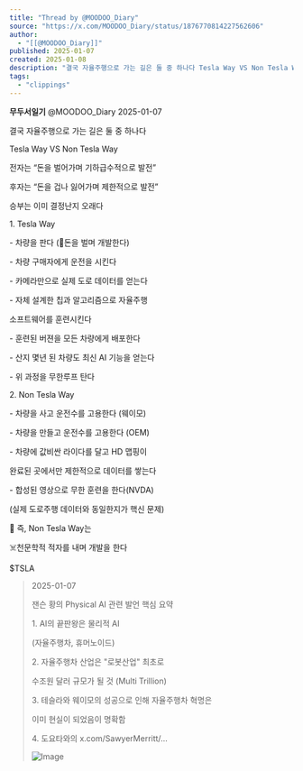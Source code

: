 ```yaml
---
title: "Thread by @MOODOO_Diary"
source: "https://x.com/MOODOO_Diary/status/1876770814227562606"
author:
  - "[[@MOODOO_Diary]]"
published: 2025-01-07
created: 2025-01-08
description: "결국 자율주행으로 가는 길은 둘 중 하나다 Tesla Way VS Non Tesla Way 전자는 “돈을 벌어가며 기하급수적으로 발전” 후자는 “돈을 겁나 잃어가며 제한적으로 발전” 승부는 이미 결정난지 오래다 1. Tesla Way - 차량을 판"
tags:
  - "clippings"
---
```

**무두서일기** @MOODOO\_Diary 2025-01-07

결국 자율주행으로 가는 길은 둘 중 하나다

Tesla Way VS Non Tesla Way

전자는 “돈을 벌어가며 기하급수적으로 발전”

후자는 “돈을 겁나 잃어가며 제한적으로 발전”

승부는 이미 결정난지 오래다

1\. Tesla Way

\- 차량을 판다 (🤑돈을 벌며 개발한다)

\- 차량 구매자에게 운전을 시킨다

\- 카메라만으로 실제 도로 데이터를 얻는다

\- 자체 설계한 칩과 알고리즘으로 자율주행

소프트웨어를 훈련시킨다

\- 훈련된 버젼을 모든 차량에게 배포한다

\- 산지 몇년 된 차량도 최신 AI 기능을 얻는다

\- 위 과정을 무한루프 탄다

2\. Non Tesla Way

\- 차량을 사고 운전수를 고용한다 (웨이모)

\- 차량을 만들고 운전수를 고용한다 (OEM)

\- 차량에 값비싼 라이다를 달고 HD 맵핑이

완료된 곳에서만 제한적으로 데이터를 쌓는다

\- 합성된 영상으로 무한 훈련을 한다(NVDA)

(실제 도로주행 데이터와 동일한지가 핵신 문제)

📌 즉, Non Tesla Way는

☠️천문학적 적자를 내며 개발을 한다

$TSLA

> 2025-01-07
> 
> 잰슨 황의 Physical AI 관련 발언 핵심 요약
> 
> 1\. AI의 끝판왕은 물리적 AI
> 
> (자율주행차, 휴머노이드)
> 
> 2\. 자율주행차 산업은 "로봇산업" 최초로
> 
> 수조원 달러 규모가 될 것 (Multi Trillion)
> 
> 3\. 테슬라와 웨이모의 성공으로 인해 자율주행차 혁명은
> 
> 이미 현실이 되었음이 명확함
> 
> 4\. 도요타와의 x.com/SawyerMerritt/…
> 
> ![Image](https://pbs.twimg.com/media/GguhG23a4AExHJ_?format=jpg&name=large)
